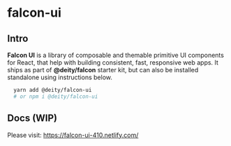 # falcon-ui

## Intro

**Falcon UI** is a library of composable and themable primitive UI components for React,
that help with building consistent, fast, responsive web apps.
It ships as part of **@deity/falcon** starter kit, but can also be installed standalone
using instructions below.

```sh
  yarn add @deity/falcon-ui
  # or npm i @deity/falcon-ui
```

## Docs (WIP)

Please visit: https://falcon-ui-410.netlify.com/
